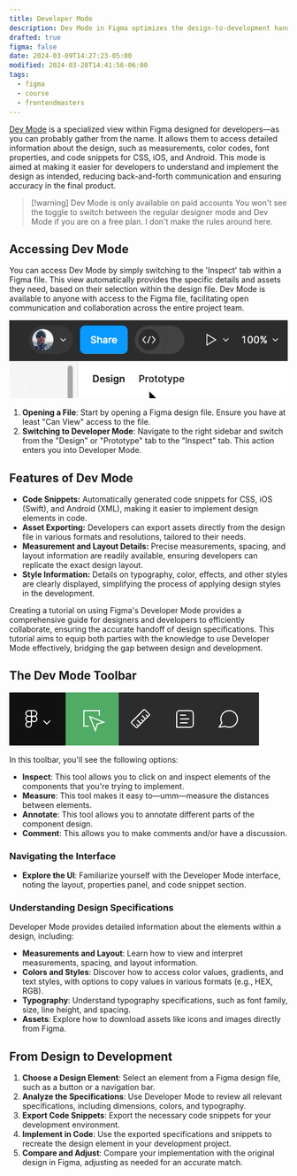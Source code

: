 ```yaml
---
title: Developer Mode
description: Dev Mode in Figma optimizes the design-to-development handoff by providing detailed design specifications and code snippets, enhancing efficiency and accuracy in development.
drafted: true
figma: false
date: 2024-03-09T14:27:23-05:00
modified: 2024-03-28T14:41:56-06:00
tags:
  - figma
  - course
  - frontendmasters
---
```


[Dev Mode](https://www.figma.com/dev-mode/) is a specialized view within Figma designed for developers—as you can probably gather from the name. It allows them to access detailed information about the design, such as measurements, color codes, font properties, and code snippets for CSS, iOS, and Android. This mode is aimed at making it easier for developers to understand and implement the design as intended, reducing back-and-forth communication and ensuring accuracy in the final product.

> [!warning] Dev Mode is only available on paid accounts
> You won't see the toggle to switch between the regular designer mode and Dev Mode if you are on a free plan. I don't make the rules around here.

## Accessing Dev Mode

You can access Dev Mode by simply switching to the 'Inspect' tab within a Figma file. This view automatically provides the specific details and assets they need, based on their selection within the design file. Dev Mode is available to anyone with access to the Figma file, facilitating open communication and collaboration across the entire project team.

![Accessing Dev Mode](assets/figma-accessing-dev-mode.gif)

1. **Opening a File**: Start by opening a Figma design file. Ensure you have at least "Can View" access to the file.
2. **Switching to Developer Mode**: Navigate to the right sidebar and switch from the "Design" or "Prototype" tab to the "Inspect" tab. This action enters you into Developer Mode.

## Features of Dev Mode

- **Code Snippets:** Automatically generated code snippets for CSS, iOS (Swift), and Android (XML), making it easier to implement design elements in code.
- **Asset Exporting:** Developers can export assets directly from the design file in various formats and resolutions, tailored to their needs.
- **Measurement and Layout Details:** Precise measurements, spacing, and layout information are readily available, ensuring developers can replicate the exact design layout.
- **Style Information:** Details on typography, color, effects, and other styles are clearly displayed, simplifying the process of applying design styles in the development.

Creating a tutorial on using Figma's Developer Mode provides a comprehensive guide for designers and developers to efficiently collaborate, ensuring the accurate handoff of design specifications. This tutorial aims to equip both parties with the knowledge to use Developer Mode effectively, bridging the gap between design and development.

## The Dev Mode Toolbar

![Dev Mode in the Figma toolbar](assets/figma-dev-mode-toolbar.png)

In this toolbar, you'll see the following options:

- **Inspect**: This tool allows you to click on and inspect elements of the components that you're trying to implement.
- **Measure**: This tool makes it easy to—umm—measure the distances between elements.
- **Annotate**: This tool allows you to annotate different parts of the component design.
- **Comment**: This allows you to make comments and/or have a discussion.

### Navigating the Interface

- **Explore the UI**: Familiarize yourself with the Developer Mode interface, noting the layout, properties panel, and code snippet section.

### Understanding Design Specifications

Developer Mode provides detailed information about the elements within a design, including:

- **Measurements and Layout**: Learn how to view and interpret measurements, spacing, and layout information.
- **Colors and Styles**: Discover how to access color values, gradients, and text styles, with options to copy values in various formats (e.g., HEX, RGB).
- **Typography**: Understand typography specifications, such as font family, size, line height, and spacing.
- **Assets**: Explore how to download assets like icons and images directly from Figma.

## From Design to Development

1. **Choose a Design Element**: Select an element from a Figma design file, such as a button or a navigation bar.
2. **Analyze the Specifications**: Use Developer Mode to review all relevant specifications, including dimensions, colors, and typography.
3. **Export Code Snippets**: Export the necessary code snippets for your development environment.
4. **Implement in Code**: Use the exported specifications and snippets to recreate the design element in your development project.
5. **Compare and Adjust**: Compare your implementation with the original design in Figma, adjusting as needed for an accurate match.
